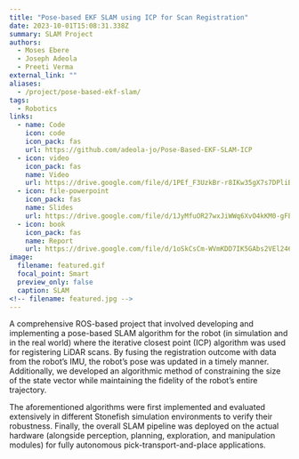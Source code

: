 ```yaml
---
title: "Pose-based EKF SLAM using ICP for Scan Registration"
date: 2023-10-01T15:08:31.338Z
summary: SLAM Project
authors:
  - Moses Ebere
  - Joseph Adeola
  - Preeti Verma
external_link: ""
aliases:
  - /project/pose-based-ekf-slam/
tags:
  - Robotics
links:
  - name: Code
    icon: code
    icon_pack: fas
    url: https://github.com/adeola-jo/Pose-Based-EKF-SLAM-ICP
  - icon: video
    icon_pack: fas
    name: Video
    url: https://drive.google.com/file/d/1PEf_F3UzkBr-r8IKw35gX7s7DPliBYtB/view?usp=sharing
  - icon: file-powerpoint
    icon_pack: fas
    name: Slides
    url: https://drive.google.com/file/d/1JyMfuOR27wxJiWWq6XvO4kKM0-gFEU43/view?usp=sharing
  - icon: book
    icon_pack: fas
    name: Report
    url: https://drive.google.com/file/d/1oSkCsCm-WVmKDD7IK5GAbs2VEl246Cdo/view?usp=sharing
image:
  filename: featured.gif
  focal_point: Smart
  preview_only: false
  caption: SLAM
<!-- filename: featured.jpg -->
---
```

A comprehensive ROS-based project that involved developing and implementing a pose-based SLAM algorithm for the robot (in simulation and in the real world) where the iterative closest point (ICP) algorithm was used for registering LiDAR scans. By fusing the registration outcome with data from the robot’s IMU, the robot’s pose was updated in a timely manner. Additionally, we developed an algorithmic method of constraining the size of the state vector while maintaining the fidelity of the robot’s entire trajectory.



T﻿he aforementioned algorithms were first implemented and evaluated extensively in different Stonefish simulation environments to verify their robustness. Finally, the overall SLAM pipeline was deployed on the actual hardware (alongside perception, planning, exploration, and manipulation modules) for fully autonomous pick-transport-and-place applications.
